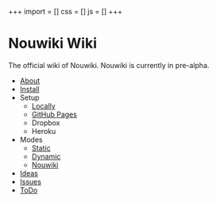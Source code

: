+++
import = []
css = []
js = []
+++

# Nouwiki Wiki

The official wiki of Nouwiki. Nouwiki is currently in pre-alpha.

- [About]()
- [Install]()
- Setup
  - [Locally](<Setup: Locally>)
  - [GitHub Pages](<Setup: Github>)
  - Dropbox
  - Heroku
- Modes
  - [Static](<Mode: Static>)
  - [Dynamic](<Mode: Dynamic>)
  - [Nouwiki](<Mode: Nouwiki>)
- [Ideas]()
- [Issues]()
- [ToDo]()